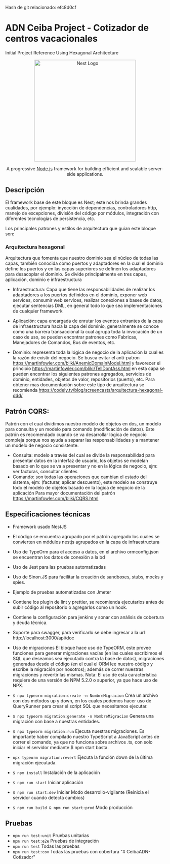Hash de git relacionado: efc8d0cf

# ADN Ceiba Project - Cotizador de centros vacacionales

Initial Project Reference Using Hexagonal Architecture

<p align="center">
  <a href="http://nestjs.com/" target="blank"><img src="https://nestjs.com/img/logo_text.svg" width="320" alt="Nest Logo" /></a>
</p>

[circleci-image]: https://img.shields.io/circleci/build/github/nestjs/nest/master?token=abc123def456
[circleci-url]: https://circleci.com/gh/nestjs/nest

<p align="center">A progressive <a href="http://nodejs.org" target="_blank">Node.js</a> framework for building efficient and scalable server-side applications.<p>

## Descripción

El framework base de este bloque es Nest; este nos brinda grandes cualidades, por ejemplo: inyección de dependencias, controladores http, manejo de excepciones, división del código por módulos, integración con diferentes tecnologías de persistencia, etc.

Los principales patrones y estilos de arquitectura que guían este bloque son:

### Arquitectura hexagonal

Arquitectura que fomenta que nuestro dominio sea el núcleo de todas las capas, también conocida como puertos y adaptadores en la cual el dominio define los puertos y en las capas superiores se definen los adaptadores para desacoplar el dominio. Se divide principalmente en tres capas, aplicación, dominio e infraestructura

- Infraestructura: Capa que tiene las responsabilidades de realizar los adaptadores a los puertos definidos en el dominio, exponer web services, consumir web services, realizar conexiones a bases de datos, ejecutar sentencias DML, en general todo lo que sea implementaciones de cualquier framework

- Aplicación: capa encargada de enrutar los eventos entrantes de la capa de infraestructura hacía la capa del dominio, generalmente se conoce como una barrera transaccional la cual agrupa toda la invocación de un caso de uso, se pueden encontrar patrones como Fabricas, Manejadores de Comandos, Bus de eventos, etc.

- Dominio: representa toda la lógica de negocio de la aplicación la cual es la razón de existir del negocio. Se busca evitar el anti-patron https://martinfowler.com/bliki/AnemicDomainModel.html y favorecer el principio https://martinfowler.com/bliki/TellDontAsk.html en esta capa se pueden encontrar los siguientes patrones agregados, servicios de dominio, entidades, objetos de valor, repositorios (puerto), etc.
  Para obtener mas documentación sobre este tipo de arquitectura se recomienda https://codely.tv/blog/screencasts/arquitectura-hexagonal-ddd/

## Patrón CQRS:

Patrón con el cual dividimos nuestro modelo de objetos en dos, un modelo para consulta y un modelo para comando (modificación de datos). Este patrón es recomendado cuando se va desarrollar lógica de negocio compleja porque nos ayuda a separar las responsabilidades y a mantener un modelo de negocio consistente.

- Consulta: modelo a través del cual se divide la responsabilidad para presentar datos en la interfaz de usuario, los objetos se modelan basado en lo que se va a presentar y no en la lógica de negocio, ejm: ver facturas, consultar clientes
- Comando: son todas las operaciones que cambian el estado del sistema, ejm: (facturar, aplicar descuento), este modelo se construye todo el modelo de objetos basado en la lógica de negocio de la aplicación
  Para mayor documentación del patrón https://martinfowler.com/bliki/CQRS.html

## Especificaciones técnicas

- Framework usado NestJS
- El código se encuentra agrupado por el patrón agregado los cuales se convierten en módulos nestjs agrupados en la capa de infraestructura
- Uso de TypeOrm para el acceso a datos, en el archivo ormconfig.json se encuentran los datos de conexión a la bd
- Uso de Jest para las pruebas automatizadas
- Uso de Sinon.JS para facilitar la creación de sandboxes, stubs, mocks y spies.
- Ejemplo de pruebas automatizadas con Jmeter
- Contiene los plugin de lint y prettier, se recomienda ejecutarlos antes de subir código al repositorio o agregarlos como un hook.
- Contiene la configuración para jenkins y sonar con análisis de cobertura y deuda técnica.
- Soporte para swagger, para verificarlo se debe ingresar a la url http://localhost:3000/api/doc
- Uso de migraciones
  El bloque hace uso de TypeORM, este provee funciones para generar migraciones vacías (en las cuales escribimos el SQL que deseamos sea ejecutado contra la base de datos), migraciones generadas desde el código (en el cual el ORM lee nuestro código y escribe la migración por nosotros); además de correr nuestras migraciones y revertir las mismas. Nota: El uso de esta característica requiere de una versión de NPM 5.2.0 o superior, ya que hace uso de NPX.

- `$ npx typeorm migration:create -n NombreMigracion` Crea un archivo con dos métodos up y down, en los cuales podemos hacer uso de QueryRunner para crear el script SQL que necesitamos ejecutar.
- `$ npx typeorm migration:generate -n NombreMigracion` Genera una migración con base a nuestras entidades.
- `$ npx typeorm migration:run` Ejecuta nuestras migraciones. Es importante haber compilado nuestro TypeScript a JavaScript antes de correr el comando, ya que no funciona sobre archivos .ts, con solo iniciar el servidor mediante \$ npm start basta.
- `npx typeorm migration:revert` Ejecuta la función down de la última migración ejecutada.
- `$ npm install` Instalación de la aplicación
- `$ npm run start` Iniciar aplicación
- `$ npm run start:dev` Iniciar Modo desarrollo-vigilante (Reinicia el servidor cuando detecta cambios)
- `$ npm run build & npm run start:prod` Modo producción

## Pruebas

- `npm run test:unit` Pruebas unitarias
- `npm run test:e2e` Pruebas de integración
- `npm run test` Todas las pruebas
- `npm run test:cov` Todas las pruebas con cobertura
"# CeibaADN-Cotizador" 
